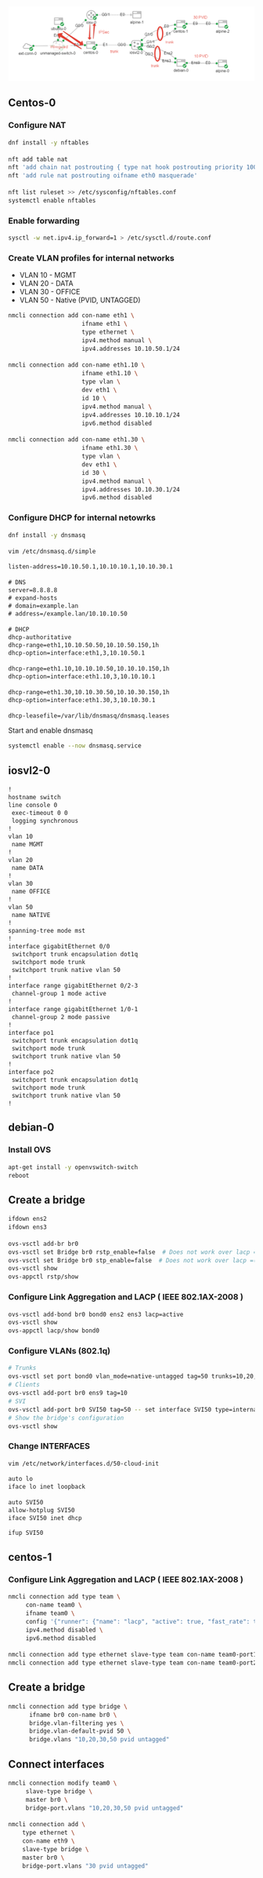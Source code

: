 ![Topology](images/lab-3-4-5.png)

## Centos-0

### Configure NAT

```bash
dnf install -y nftables

nft add table nat
nft 'add chain nat postrouting { type nat hook postrouting priority 100 ; }'
nft 'add rule nat postrouting oifname eth0 masquerade'

nft list ruleset >> /etc/sysconfig/nftables.conf
systemctl enable nftables
```

### Enable forwarding

```bash
sysctl -w net.ipv4.ip_forward=1 > /etc/sysctl.d/route.conf
```

### Create VLAN profiles for internal networks

- VLAN 10 - MGMT
- VLAN 20 - DATA
- VLAN 30 - OFFICE
- VLAN 50 - Native (PVID, UNTAGGED)

```bash
nmcli connection add con-name eth1 \
                     ifname eth1 \
                     type ethernet \
                     ipv4.method manual \
                     ipv4.addresses 10.10.50.1/24

nmcli connection add con-name eth1.10 \
                     ifname eth1.10 \
                     type vlan \
                     dev eth1 \
                     id 10 \
                     ipv4.method manual \
                     ipv4.addresses 10.10.10.1/24
                     ipv6.method disabled

nmcli connection add con-name eth1.30 \
                     ifname eth1.30 \
                     type vlan \
                     dev eth1 \
                     id 30 \
                     ipv4.method manual \
                     ipv4.addresses 10.10.30.1/24
                     ipv6.method disabled
```

### Configure DHCP for internal netowrks

```bash
dnf install -y dnsmasq

vim /etc/dnsmasq.d/simple
```

```
listen-address=10.10.50.1,10.10.10.1,10.10.30.1

# DNS
server=8.8.8.8
# expand-hosts
# domain=example.lan
# address=/example.lan/10.10.10.50

# DHCP
dhcp-authoritative
dhcp-range=eth1,10.10.50.50,10.10.50.150,1h
dhcp-option=interface:eth1,3,10.10.50.1

dhcp-range=eth1.10,10.10.10.50,10.10.10.150,1h
dhcp-option=interface:eth1.10,3,10.10.10.1

dhcp-range=eth1.30,10.10.30.50,10.10.30.150,1h
dhcp-option=interface:eth1.30,3,10.10.30.1

dhcp-leasefile=/var/lib/dnsmasq/dnsmasq.leases
```

Start and enable dnsmasq

```bash
systemctl enable --now dnsmasq.service
```

## iosvl2-0

```
!
hostname switch
line console 0
 exec-timeout 0 0
 logging synchronous 
!
vlan 10
 name MGMT
!
vlan 20
 name DATA
!
vlan 30
 name OFFICE
!
vlan 50
 name NATIVE
!
spanning-tree mode mst
!
interface gigabitEthernet 0/0
 switchport trunk encapsulation dot1q 
 switchport mode trunk
 switchport trunk native vlan 50
!
interface range gigabitEthernet 0/2-3
 channel-group 1 mode active
!
interface range gigabitEthernet 1/0-1
 channel-group 2 mode passive
!
interface po1
 switchport trunk encapsulation dot1q 
 switchport mode trunk
 switchport trunk native vlan 50
!
interface po2
 switchport trunk encapsulation dot1q 
 switchport mode trunk
 switchport trunk native vlan 50
!
```

## debian-0

### Install OVS

```bash
apt-get install -y openvswitch-switch
reboot
```

## Create a bridge

```bash
ifdown ens2
ifdown ens3

ovs-vsctl add-br br0
ovs-vsctl set Bridge br0 rstp_enable=false  # Does not work over lacp =(((
ovs-vsctl set Bridge br0 stp_enable=false  # Does not work over lacp =(((
ovs-vsctl show
ovs-appctl rstp/show
```

### Configure Link Aggregation and LACP ( IEEE 802.1AX-2008 )

```bash
ovs-vsctl add-bond br0 bond0 ens2 ens3 lacp=active
ovs-vsctl show
ovs-appctl lacp/show bond0
```

### Configure VLANs (802.1q)

```bash
# Trunks
ovs-vsctl set port bond0 vlan_mode=native-untagged tag=50 trunks=10,20,30
# Clients
ovs-vsctl add-port br0 ens9 tag=10
# SVI
ovs-vsctl add-port br0 SVI50 tag=50 -- set interface SVI50 type=internal
# Show the bridge's configuration
ovs-vsctl show
```

### Change INTERFACES

```bash
vim /etc/network/interfaces.d/50-cloud-init 
```

```
auto lo
iface lo inet loopback

auto SVI50
allow-hotplug SVI50
iface SVI50 inet dhcp
```

```bash
ifup SVI50
```

## centos-1

### Configure Link Aggregation and LACP ( IEEE 802.1AX-2008 )
```bash
nmcli connection add type team \
	 con-name team0 \
	 ifname team0 \
	 config '{"runner": {"name": "lacp", "active": true, "fast_rate": true }}' \
	 ipv4.method disabled \
     ipv6.method disabled

nmcli connection add type ethernet slave-type team con-name team0-port1 ifname eth0 master team0
nmcli connection add type ethernet slave-type team con-name team0-port2 ifname eth1 master team0
```
## Create a bridge

```bash
nmcli connection add type bridge \
      ifname br0 con-name br0 \
      bridge.vlan-filtering yes \
      bridge.vlan-default-pvid 50 \
      bridge.vlans "10,20,30,50 pvid untagged"
```

## Connect interfaces

```bash
nmcli connection modify team0 \
	 slave-type bridge \
	 master br0 \
	 bridge-port.vlans "10,20,30,50 pvid untagged"

nmcli connection add \
	type ethernet \
	con-name eth9 \
	slave-type bridge \
	master br0 \
	bridge-port.vlans "30 pvid untagged"
```